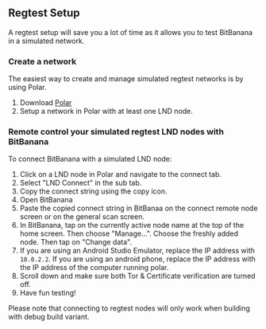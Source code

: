 ## Regtest Setup

A regtest setup will save you a lot of time as it allows you to test BitBanana in a simulated network.


### Create a network

The easiest way to create and manage simulated regtest networks is by using Polar.

1. Download [Polar][polar]
2. Setup a network in Polar with at least one LND node.


### Remote control your simulated regtest LND nodes with BitBanana

To connect BitBanana with a simulated LND node:
1. Click on a LND node in Polar and navigate to the connect tab.
2. Select "LND Connect" in the sub tab.
3. Copy the connect string using the copy icon.
4. Open BitBanana
5. Paste the copied connect string in BitBanaa on the connect remote node screen or on the general scan screen.
6. In BitBanana, tap on the currently active node name at the top of the home screen. Then choose "Manage...". Choose the freshly added node. Then tap on "Change data".
7. If you are using an Android Studio Emulator, replace the IP address with `10.0.2.2`. If you are using an android phone, replace the IP address with the IP address of the computer running polar.
8. Scroll down and make sure both Tor & Certificate verification are turned off.
9. Have fun testing!

Please note that connecting to regtest nodes will only work when building with debug build variant.

[polar]: https://lightningpolar.com/